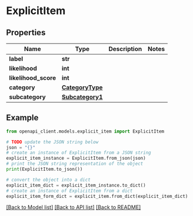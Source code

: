 # ExplicitItem


## Properties

Name | Type | Description | Notes
------------ | ------------- | ------------- | -------------
**label** | **str** |  | 
**likelihood** | **int** |  | 
**likelihood_score** | **int** |  | 
**category** | [**CategoryType**](CategoryType.md) |  | 
**subcategory** | [**Subcategory1**](Subcategory1.md) |  | 

## Example

```python
from openapi_client.models.explicit_item import ExplicitItem

# TODO update the JSON string below
json = "{}"
# create an instance of ExplicitItem from a JSON string
explicit_item_instance = ExplicitItem.from_json(json)
# print the JSON string representation of the object
print(ExplicitItem.to_json())

# convert the object into a dict
explicit_item_dict = explicit_item_instance.to_dict()
# create an instance of ExplicitItem from a dict
explicit_item_form_dict = explicit_item.from_dict(explicit_item_dict)
```
[[Back to Model list]](../README.md#documentation-for-models) [[Back to API list]](../README.md#documentation-for-api-endpoints) [[Back to README]](../README.md)


